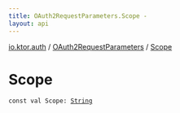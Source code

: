 ```yaml
---
title: OAuth2RequestParameters.Scope - 
layout: api
---
```


<div class='api-docs-breadcrumbs'><a href="../index.html">io.ktor.auth</a> / <a href="index.html">OAuth2RequestParameters</a> / <a href="./-scope.html">Scope</a></div>

# Scope

<div class="signature"><code><span class="keyword">const</span> <span class="keyword">val </span><span class="identifier">Scope</span><span class="symbol">: </span><a href="https://kotlinlang.org/api/latest/jvm/stdlib/kotlin/-string/index.html"><span class="identifier">String</span></a></code></div>
